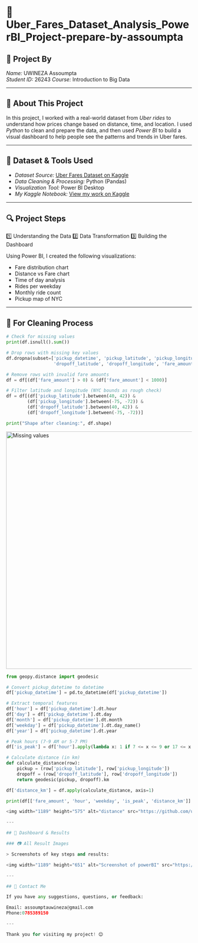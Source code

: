 # 🚕 Uber_Fares_Dataset_Analysis_PowerBI_Project-prepare-by-assoumpta

## 👤 Project By

*Name:* UWINEZA Assoumpta  
*Student ID:* 26243
*Course:* Introduction to Big Data

---

## 📘 About This Project

In this project, I worked with a real-world dataset from *Uber rides* to understand how prices change based on distance, time, and location. I used *Python* to clean and prepare the data, and then used *Power BI* to build a visual dashboard to help people see the patterns and trends in Uber fares.

---

## 📂 Dataset & Tools Used

- *Dataset Source:* [Uber Fares Dataset on Kaggle](https://www.kaggle.com/datasets/yasserh/uber-fares-dataset)
- *Data Cleaning & Processing:* Python (Pandas)
- *Visualization Tool:* Power BI Desktop
- *My Kaggle Notebook:* [View my work on Kaggle](https://www.kaggle.com/code/assoumptauwineza/assignment-by-using-kaggle/edit)

---

## 🔍 Project Steps

1️⃣ Understanding the Data
2️⃣ Data Transformation
3️⃣ Building the Dashboard

Using Power BI, I created the following visualizations:

- Fare distribution chart
- Distance vs Fare chart
- Time of day analysis
- Rides per weekday
- Monthly ride count
- Pickup map of NYC

---

## 🧽 For Cleaning Process

```python
# Check for missing values
print(df.isnull().sum())

# Drop rows with missing key values
df.dropna(subset=['pickup_datetime', 'pickup_latitude', 'pickup_longitude',
                  'dropoff_latitude', 'dropoff_longitude', 'fare_amount'], inplace=True)

# Remove rows with invalid fare amounts
df = df[(df['fare_amount'] > 0) & (df['fare_amount'] < 1000)]

# Filter latitude and longitude (NYC bounds as rough check)
df = df[(df['pickup_latitude'].between(40, 42)) & 
        (df['pickup_longitude'].between(-75, -72)) &
        (df['dropoff_latitude'].between(40, 42)) &
        (df['dropoff_longitude'].between(-75, -72))]

print("Shape after cleaning:", df.shape)
```
<img width="1143" height="643" alt="Missing values" src="https://github.com/user-attachments/assets/ae18b03f-38d7-4deb-b8a3-fa3ba946fd43" />


```python
from geopy.distance import geodesic

# Convert pickup_datetime to datetime
df['pickup_datetime'] = pd.to_datetime(df['pickup_datetime'])

# Extract temporal features
df['hour'] = df['pickup_datetime'].dt.hour
df['day'] = df['pickup_datetime'].dt.day
df['month'] = df['pickup_datetime'].dt.month
df['weekday'] = df['pickup_datetime'].dt.day_name()
df['year'] = df['pickup_datetime'].dt.year

# Peak hours (7-9 AM or 5-7 PM)
df['is_peak'] = df['hour'].apply(lambda x: 1 if 7 <= x <= 9 or 17 <= x <= 19 else 0)

# Calculate distance (in km)
def calculate_distance(row):
    pickup = (row['pickup_latitude'], row['pickup_longitude'])
    dropoff = (row['dropoff_latitude'], row['dropoff_longitude'])
    return geodesic(pickup, dropoff).km

df['distance_km'] = df.apply(calculate_distance, axis=1)

print(df[['fare_amount', 'hour', 'weekday', 'is_peak', 'distance_km']].head())

<img width="1189" height="575" alt="distance" src="https://github.com/user-attachments/assets/70b063ce-29bb-4885-8048-263d131102f8" />

---

## 📸 Dashboard & Results

### 📷 All Result Images

> Screenshots of key steps and results:

<img width="1189" height="651" alt="Screenshot of powerBI" src="https://github.com/user-attachments/assets/74b8c24e-a837-461e-abe0-8a63ce4f907d" />

---

## 🙋 Contact Me

If you have any suggestions, questions, or feedback:

Email: assoumptauwineza@gmail.com
Phone:0785389150

---

Thank you for visiting my project! 😊
